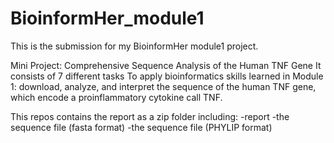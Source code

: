 # BioinformHer_module1
This is the submission for my BioinformHer module1 project.

Mini Project: Comprehensive Sequence Analysis of the Human TNF Gene
It consists of 7 different tasks To apply bioinformatics skills learned in Module 1: download, analyze, and interpret the sequence of the human TNF gene, which encode a proinflammatory cytokine call TNF.

This repos contains the report as a zip folder  including:
-report 
-the sequence file (fasta format)
-the sequence file (PHYLIP format)
